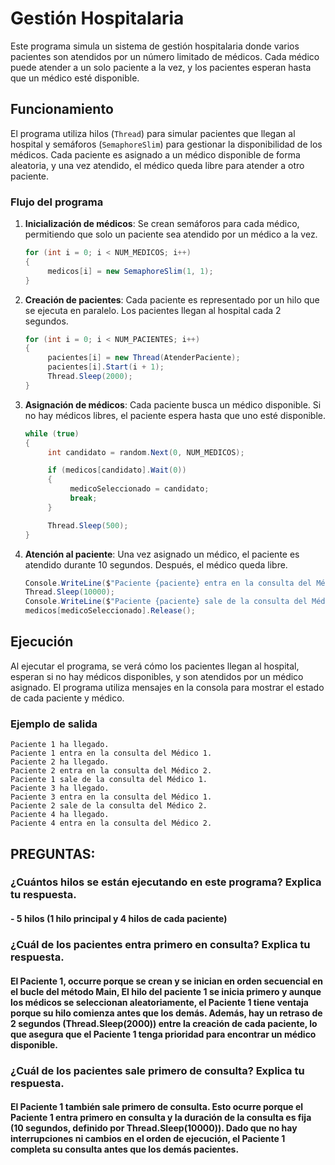 # Gestión Hospitalaria

Este programa simula un sistema de gestión hospitalaria donde varios pacientes son atendidos por un número limitado de médicos. Cada médico puede atender a un solo paciente a la vez, y los pacientes esperan hasta que un médico esté disponible.

## Funcionamiento

El programa utiliza hilos (`Thread`) para simular pacientes que llegan al hospital y semáforos (`SemaphoreSlim`) para gestionar la disponibilidad de los médicos. Cada paciente es asignado a un médico disponible de forma aleatoria, y una vez atendido, el médico queda libre para atender a otro paciente.

### Flujo del programa

1. **Inicialización de médicos**: Se crean semáforos para cada médico, permitiendo que solo un paciente sea atendido por un médico a la vez.
    ```csharp
    for (int i = 0; i < NUM_MEDICOS; i++)
    {
         medicos[i] = new SemaphoreSlim(1, 1); 
    }
    ```

2. **Creación de pacientes**: Cada paciente es representado por un hilo que se ejecuta en paralelo. Los pacientes llegan al hospital cada 2 segundos.
    ```csharp
    for (int i = 0; i < NUM_PACIENTES; i++)
    {
         pacientes[i] = new Thread(AtenderPaciente);
         pacientes[i].Start(i + 1);
         Thread.Sleep(2000);
    }
    ```

3. **Asignación de médicos**: Cada paciente busca un médico disponible. Si no hay médicos libres, el paciente espera hasta que uno esté disponible.
    ```csharp
    while (true)
    {
         int candidato = random.Next(0, NUM_MEDICOS); 

         if (medicos[candidato].Wait(0)) 
         {
              medicoSeleccionado = candidato;
              break;
         }

         Thread.Sleep(500); 
    }
    ```

4. **Atención al paciente**: Una vez asignado un médico, el paciente es atendido durante 10 segundos. Después, el médico queda libre.
    ```csharp
    Console.WriteLine($"Paciente {paciente} entra en la consulta del Médico {medicoSeleccionado + 1}.");
    Thread.Sleep(10000);
    Console.WriteLine($"Paciente {paciente} sale de la consulta del Médico {medicoSeleccionado + 1}.");
    medicos[medicoSeleccionado].Release(); 
    ```

## Ejecución

Al ejecutar el programa, se verá cómo los pacientes llegan al hospital, esperan si no hay médicos disponibles, y son atendidos por un médico asignado. El programa utiliza mensajes en la consola para mostrar el estado de cada paciente y médico.

### Ejemplo de salida
```
Paciente 1 ha llegado.
Paciente 1 entra en la consulta del Médico 1.
Paciente 2 ha llegado.
Paciente 2 entra en la consulta del Médico 2.
Paciente 1 sale de la consulta del Médico 1.
Paciente 3 ha llegado.
Paciente 3 entra en la consulta del Médico 1.
Paciente 2 sale de la consulta del Médico 2.
Paciente 4 ha llegado.
Paciente 4 entra en la consulta del Médico 2.
```

## PREGUNTAS: 
### ¿Cuántos hilos se están ejecutando en este programa? Explica tu respuesta. 
#### - 5 hilos (1 hilo principal y 4 hilos de cada paciente)

### ¿Cuál de los pacientes entra primero en consulta? Explica tu respuesta.
#### El Paciente 1, occurre porque se crean y se inician en orden secuencial en el bucle del método Main, El hilo del paciente 1 se inicia primero y aunque los médicos se seleccionan aleatoriamente, el Paciente 1 tiene ventaja porque su hilo comienza antes que los demás. Además, hay un retraso de 2 segundos (Thread.Sleep(2000)) entre la creación de cada paciente, lo que asegura que el Paciente 1 tenga prioridad para encontrar un médico disponible.

### ¿Cuál de los pacientes sale primero de consulta? Explica tu respuesta.
#### El Paciente 1 también sale primero de consulta. Esto ocurre porque el Paciente 1 entra primero en consulta y la duración de la consulta es fija (10 segundos, definido por Thread.Sleep(10000)). Dado que no hay interrupciones ni cambios en el orden de ejecución, el Paciente 1 completa su consulta antes que los demás pacientes.
